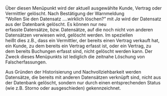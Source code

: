 <!DOCTYPE html>
<html>
<head>
<meta charset="utf-8">
<meta name="viewport" content="width=device-width, initial-scale=1.0">
<title>916_Wiedervorlage_Steuerung.md</title>
<link rel="stylesheet" href="https://stackedit.io/res-min/themes/base.css" />
<script type="text/javascript" src="https://cdn.mathjax.org/mathjax/latest/MathJax.js?config=TeX-AMS_HTML"></script>
</head>
<body><div class="container"><p><img src="http://xpecto.github.io/docs/img/img_1433857409710.png" alt="" title=""></p>

<p><img src="http://xpecto.github.io/docs/img/img_1433857700115.png" alt="" title=""></p>

<p>Über diesen Menüpunkt wird der aktuell ausgewählte Kunde, Vertrag oder Vermittler gelöscht. Nach Bestätigung der Warnmeldung <br>
“Wollen Sie den Datensatz ….wirklich löschen?” mit <em>Ja</em> wird der Datensatz aus der Datenbank gelöscht. Es können nur neu <br>
erfasste Datensätze, bzw. Datensätze, auf die noch nicht von anderen Datensätzen verwiesen wird, gelöscht werden. Im speziellen <br>
heißt dies z.B., dass ein Vermittler, der bereits einen Vertrag verkauft hat, ein Kunde, zu dem bereits ein Vertrag erfasst ist, oder ein Vertrag, zu <br>
dem bereits Buchungen erfasst sind, nicht gelöscht werden kann. Der Zweck dieses Menüpunkts ist lediglich die zeitnahe Löschung von <br>
Falscherfassungen.</p>

<p>Aus Gründen der Historisierung und Nachvollziehbarkeit werden Datensätze, die bereits mit anderen Datensätzen verknüpft sind, nicht aus <br>
der Datenbank gelöscht, sondern nur durch einen entsprechenden Status (wie z.B. Storno oder ausgeschieden) gekennzeichnet.</p></div></body>
</html>